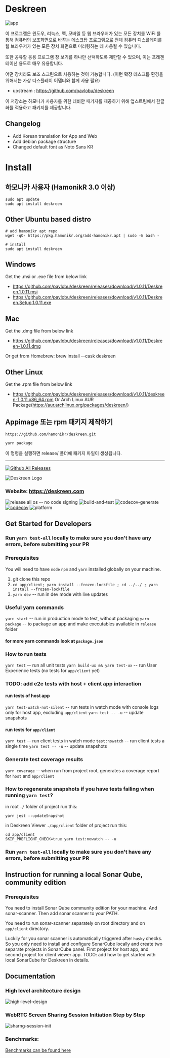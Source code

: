 # Deskreen

![app](app_1.png)

이 프로그램은 윈도우, 리눅스, 맥, 모바일 등 웹 브라우저가 있는 모든 장치를 WiFi 를 통해 컴퓨터의 보조화면으로 바꾸는 데스크탑 프로그램으로 전체 컴퓨터 디스플레이를 웹 브라우저가 있는 모든 장치 화면으로 미러링하는 데 사용될 수 있습니다. 

또한 공유할 응용 프로그램 창 보기를 하나만 선택하도록 제한할 수 있으며, 이는 프레젠테이션 용도로 매우 유용합니다. 

어떤 장치라도 보조 스크린으로 사용하는 것이 가능합니다. (이런 확장 데스크톱 환경을 위해서는 가상 디스플레이 어댑터와 함께 사용 필요)

 * upstream : https://github.com/pavlobu/deskreen

이 저장소는 하모니카 사용자를 위한 데비안 패키지를 제공하기 위해 업스트림에서 한글화를 적용하고 패키지를 제공합니다.

## Changelog
 * Add Korean translation for App and Web
 * Add debian package structure
 * Changed default font as Noto Sans KR


# Install

## 하모니카 사용자 (HamonikR 3.0 이상)
```
sudo apt update
sudo apt install deskreen
```

## Other Ubuntu based distro
```
# add hamonikr apt repo
wget -qO- https://pkg.hamonikr.org/add-hamonikr.apt | sudo -E bash -

# install
sudo apt install deskreen
```

## Windows
Get the .msi or .exe file from below link
* https://github.com/pavlobu/deskreen/releases/download/v1.0.11/Deskreen.1.0.11.msi
* https://github.com/pavlobu/deskreen/releases/download/v1.0.11/Deskreen.Setup.1.0.11.exe

## Mac
Get the .dmg file from below link
* https://github.com/pavlobu/deskreen/releases/download/v1.0.11/Deskreen-1.0.11.dmg

Or get from Homebrew: brew install --cask deskreen

## Other Linux
Get the .rpm file from below link
 * https://github.com/pavlobu/deskreen/releases/download/v1.0.11/deskreen-1.0.11.x86_64.rpm 
Or
Arch Linux AUR Package(https://aur.archlinux.org/packages/deskreen/)

## Appimage 또는 rpm 패키지 제작하기
```
https://github.com/hamonikr/deskreen.git

yarn package
```
이 명령을 실행하면 release/ 폴더에 패키지 파일이 생성됩니다.

<hr>

[![Github All Releases](https://img.shields.io/github/downloads/pavlobu/deskreen/total.svg)]()

![Deskreen Logo](https://raw.githubusercontent.com/pavlobu/deskreen/master/resources/icon.png)

### Website: https://deskreen.com

![release all os -- no code signing](https://github.com/pavlobu/deskreen/workflows/release%20all%20os%20--%20no%20code%20signing/badge.svg)
![build-and-test](https://github.com/pavlobu/deskreen/workflows/build%20and%20test/badge.svg)
![codecov-generate](https://github.com/pavlobu/deskreen/workflows/codecov/badge.svg)
[![codecov](https://codecov.io/gh/pavlobu/deskreen/branch/master/graph/badge.svg?token=fqfBlyXT5O)](https://codecov.io/gh/pavlobu/deskreen)
![platform](https://img.shields.io/badge/platform-Windows%20%7C%20MacOS%20%7C%20Linux-lightgrey)



## Get Started for Developers

### Run `yarn test-all` locally to make sure you don't have any errors, before submitting your PR

### Prerequisites

You will need to have `node` `npm` and `yarn` installed
globally on your machine.

1. git clone this repo
2. `cd app/client; yarn install --frozen-lockfile ; cd ../../ ; yarn install --frozen-lockfile`
3. `yarn dev` -- run in dev mode with live updates

### Useful yarn commands

`yarn start` -- run in production mode to test, without packaging
`yarn package` -- to package an app and make executables available in `release` folder

#### for more yarn commands look at `package.json`

### How to run tests

`yarn test` -- run all unit tests
`yarn build-ux && yarn test-ux` -- run User Experience tests (no tests for `app/client` yet)

### TODO: add e2e tests with host + client app interaction

#### run tests of host app

`yarn test-watch-not-silent` -- run tests in watch mode with console logs only for host app, excluding `app/client`
`yarn test -- -u` -- update snapshots

#### run tests for `app/client`

`yarn test` -- run client tests in watch mode
`test:nowatch` -- run client tests a single time
`yarn test -- -u` -- update snapshots

### Generate test coverage results

`yarn coverage` -- when run from project root, generates a coverage report for `host` and `app/client`

### How to regenerate snapshots if you have tests failing when running `yarn test`?

in root `./` folder of project run this:

```
yarn jest --updateSnapshot
```

in Deskreen Viewer `./app/client` folder of project run this:

```
cd app/client
SKIP_PREFLIGHT_CHECK=true yarn test:nowatch -- -u
```

### Run `yarn test-all` locally to make sure you don't have any errors, before submitting your PR

## Instruction for running a local Sonar Qube, community edition

### Prerequisites

You need to install Sonar Qube community edition for your machine.
And sonar-scanner. Then add sonar scanner to your PATH.

You need to run sonar-scanner separately on root directory
and on `app/client` directory.

Luckily for you sonar scanner is automatically triggered after `husky` checks.
So you only need to install and configure SonarCube locally and
create two separate projects in SonarCube panel.
First project for host app, and second project for client viewer app.
TODO: add how to get started with local SonarCube for Deskreen in details.

## Documentation

### High level architecture design

![high-level-design](./doc/architecture/deskreen-arch-pavlobu-21012021.svg)

### WebRTC Screen Sharing Session Initiation Step by Step

![sharng-session-init](./doc/init-sharing-session/deskreen-webrtc-screen-sharing-session-initiation-pavlobu-22012021.svg)

### Benchmarks:

[Benchmarks can be found here](./doc/benchmarks)
